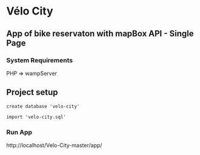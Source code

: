 # Vélo City

## App of bike reservaton with mapBox API - Single Page


### System Requirements

PHP => wampServer

## Project setup
```
create database 'velo-city'

import 'velo-city.sql'

```

### Run App

http://localhost/Velo-City-master/app/
```


